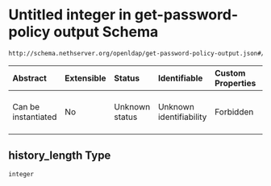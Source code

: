# Untitled integer in get-password-policy output Schema

```txt
http://schema.nethserver.org/openldap/get-password-policy-output.json#/properties/strength/properties/history_length
```



| Abstract            | Extensible | Status         | Identifiable            | Custom Properties | Additional Properties | Access Restrictions | Defined In                                                                                           |
| :------------------ | :--------- | :------------- | :---------------------- | :---------------- | :-------------------- | :------------------ | :--------------------------------------------------------------------------------------------------- |
| Can be instantiated | No         | Unknown status | Unknown identifiability | Forbidden         | Allowed               | none                | [get-password-policy-output.json\*](openldap/get-password-policy-output.json "open original schema") |

## history\_length Type

`integer`
